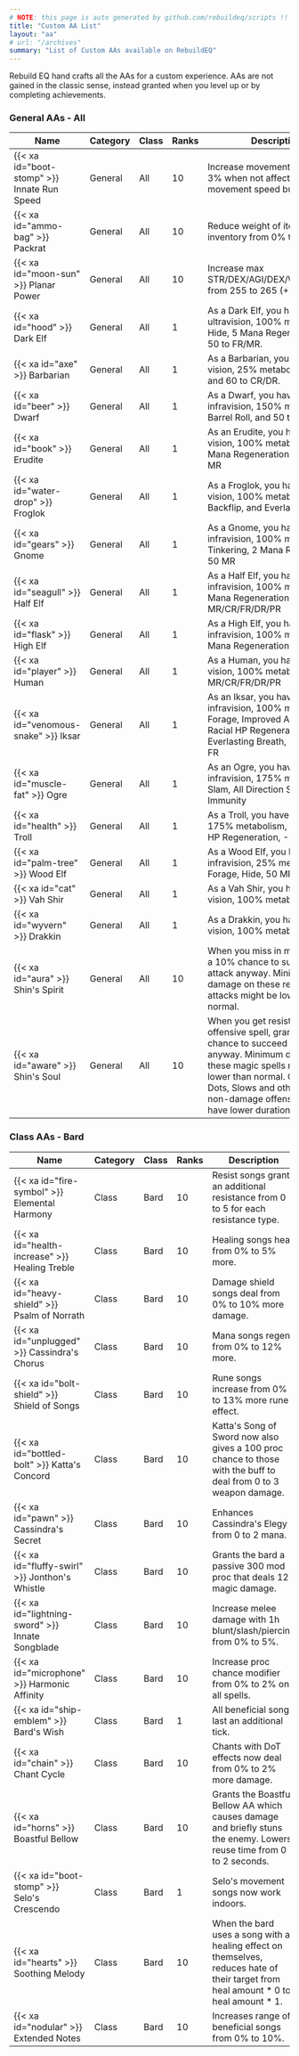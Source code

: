 ```yaml
---
# NOTE: this page is auto generated by github.com/rebuildeq/scripts !!
title: "Custom AA List"
layout: "aa"
# url: "/archives"
summary: "List of Custom AAs available on RebuildEQ"
---
```


Rebuild EQ hand crafts all the AAs for a custom experience. AAs are not gained in the classic sense, instead granted when you level up or by completing achievements.

### General AAs - All

Name|Category|Class|Ranks|Description
----|--------|-----|-----|-----------
{{< xa id="boot-stomp" >}} Innate Run Speed|General|All|10|Increase movement from 0% to 3% when not affected by a movement speed buff.
{{< xa id="ammo-bag" >}} Packrat|General|All|10|Reduce weight of items in your inventory from 0% to 3%.
{{< xa id="moon-sun" >}} Planar Power|General|All|10|Increase max STR/DEX/AGI/DEX/WIS/INT/CHA from 255 to 265 (+10).
{{< xa id="hood" >}} Dark Elf|General|All|1|As a Dark Elf, you have ultravision, 100% metabolism, Hide, 5 Mana Regeneration, and 50 to FR/MR.
{{< xa id="axe" >}} Barbarian|General|All|1|As a Barbarian, you have normal vision, 25% metabolism, Slam, and 60 to CR/DR.
{{< xa id="beer" >}} Dwarf|General|All|1|As a Dwarf, you have normal infravision, 150% metabolism, Barrel Roll, and 50 to MR/PR.
{{< xa id="book" >}} Erudite|General|All|1|As an Erudite, you have normal vision, 100% metabolism, 5 Mana Regeneration, -5 DR, 25 MR
{{< xa id="water-drop" >}} Froglok|General|All|1|As a Froglok, you have normal vision, 100% metabolism, Backflip, and Everlasting Breath
{{< xa id="gears" >}} Gnome|General|All|1|As a Gnome, you have infravision, 100% metabolism, Tinkering, 2 Mana Regeneration, 50 MR
{{< xa id="seagull" >}} Half Elf|General|All|1|As a Half Elf, you have infravision, 100% metabolism, 2 Mana Regeneration, 20 MR/CR/FR/DR/PR
{{< xa id="flask" >}} High Elf|General|All|1|As a High Elf, you have infravision, 100% metabolism, 6 Mana Regeneration
{{< xa id="player" >}} Human|General|All|1|As a Human, you have normal vision, 100% metabolism, 25 MR/CR/FR/DR/PR
{{< xa id="venomous-snake" >}} Iksar|General|All|1|As an Iksar, you have infravision, 100% metabolism, Forage, Improved Armor Class, Racial HP Regeneration, Everlasting Breath, -10 CR, 30 FR
{{< xa id="muscle-fat" >}} Ogre|General|All|1|As an Ogre, you have infravision, 175% metabolism, Slam, All Direction Stun Immunity
{{< xa id="health" >}} Troll|General|All|1|As a Troll, you have infravision, 175% metabolism, Slam, Racial HP Regeneration, -20 FR
{{< xa id="palm-tree" >}} Wood Elf|General|All|1|As a Wood Elf, you have infravision, 25% metabolism, Forage, Hide, 50 MR/PR
{{< xa id="cat" >}} Vah Shir|General|All|1|As a Vah Shir, you have normal vision, 100% metabolism
{{< xa id="wyvern" >}} Drakkin|General|All|1|As a Drakkin, you have normal vision, 100% metabolism
{{< xa id="aura" >}} Shin's Spirit|General|All|10|When you miss in melee, grants a 10% chance to succeed the attack anyway. Minimum damage on these recovery attacks might be lower than normal.
{{< xa id="aware" >}} Shin's Soul|General|All|10|When you get resisted with an offensive spell, grants a 10% chance to succeed the spell anyway. Minimum damage on these magic spells might be lower than normal. Charms, Dots, Slows and other duration non-damage offense spells may have lower duration on resist.


### Class AAs - Bard

Name|Category|Class|Ranks|Description
----|--------|-----|-----|-----------
{{< xa id="fire-symbol" >}} Elemental Harmony|Class|Bard|10|Resist songs grant an additional resistance from 0 to 5 for each resistance type.
{{< xa id="health-increase" >}} Healing Treble|Class|Bard|10|Healing songs heal from 0% to 5% more.
{{< xa id="heavy-shield" >}} Psalm of Norrath|Class|Bard|10|Damage shield songs deal from 0% to 10% more damage.
{{< xa id="unplugged" >}} Cassindra's Chorus|Class|Bard|10|Mana songs regen from 0% to 12% more.
{{< xa id="bolt-shield" >}} Shield of Songs|Class|Bard|10|Rune songs increase from 0% to 13% more rune effect.
{{< xa id="bottled-bolt" >}} Katta's Concord|Class|Bard|10|Katta's Song of Sword now also gives a 100 proc chance to those with the buff to deal from 0 to 3 weapon damage.
{{< xa id="pawn" >}} Cassindra's Secret|Class|Bard|10|Enhances Cassindra\'s Elegy from 0 to 2 mana.
{{< xa id="fluffy-swirl" >}} Jonthon's Whistle|Class|Bard|10|Grants the bard a passive 300 mod proc that deals 12 magic damage.
{{< xa id="lightning-sword" >}} Innate Songblade|Class|Bard|10|Increase melee damage with 1h blunt/slash/piercing from 0% to 5%.
{{< xa id="microphone" >}} Harmonic Affinity|Class|Bard|10|Increase proc chance modifier from 0% to 2% on all spells.
{{< xa id="ship-emblem" >}} Bard's Wish|Class|Bard|1|All beneficial songs last an additional tick.
{{< xa id="chain" >}} Chant Cycle|Class|Bard|10|Chants with DoT effects now deal from 0% to 2% more damage.
{{< xa id="horns" >}} Boastful Bellow|Class|Bard|10|Grants the Boastful Bellow AA which causes damage and briefly stuns the enemy. Lowers reuse time from 0 to 2 seconds.
{{< xa id="boot-stomp" >}} Selo's Crescendo|Class|Bard|1|Selo's movement songs now work indoors.
{{< xa id="hearts" >}} Soothing Melody|Class|Bard|10|When the bard uses a song with a healing effect on themselves, reduces hate of their target from heal amount * 0 to heal amount * 1.
{{< xa id="nodular" >}} Extended Notes|Class|Bard|10|Increases range of beneficial songs from 0% to 10%.
